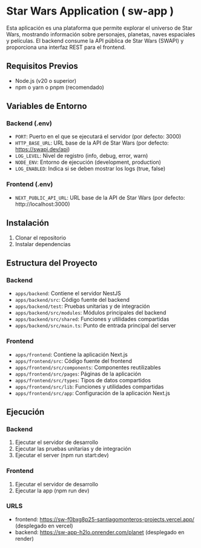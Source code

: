 # Star Wars Application ( sw-app )

Esta aplicación es una plataforma que permite explorar el universo de Star Wars, mostrando información sobre personajes, planetas, naves espaciales y películas. El backend consume la API pública de Star Wars (SWAPI) y proporciona una interfaz REST para el frontend.

## Requisitos Previos

- Node.js (v20 o superior)
- npm o yarn o pnpm (recomendado)

## Variables de Entorno

### Backend (.env)

- `PORT`: Puerto en el que se ejecutará el servidor (por defecto: 3000)
- `HTTP_BASE_URL`: URL base de la API de Star Wars (por defecto: https://swapi.dev/api)
- `LOG_LEVEL`: Nivel de registro (info, debug, error, warn)
- `NODE_ENV`: Entorno de ejecución (development, production)
- `LOG_ENABLED`: Indica si se deben mostrar los logs (true, false)

### Frontend (.env)

- `NEXT_PUBLIC_API_URL`: URL base de la API de Star Wars (por defecto: http://localhost:3000)

## Instalación

1. Clonar el repositorio
2. Instalar dependencias

## Estructura del Proyecto

### Backend

- `apps/backend`: Contiene el servidor NestJS
- `apps/backend/src`: Código fuente del backend
- `apps/backend/test`: Pruebas unitarias y de integración
- `apps/backend/src/modules`: Módulos principales del backend
- `apps/backend/src/shared`: Funciones y utilidades compartidas
- `apps/backend/src/main.ts`: Punto de entrada principal del server

### Frontend

- `apps/frontend`: Contiene la aplicación Next.js
- `apps/frontend/src`: Código fuente del frontend
- `apps/frontend/src/components`: Componentes reutilizables
- `apps/frontend/src/pages`: Páginas de la aplicación
- `apps/frontend/src/types`: Tipos de datos compartidos
- `apps/frontend/src/lib`: Funciones y utilidades compartidas
- `apps/frontend/src/app`: Configuración de la aplicación Next.js

## Ejecución

### Backend

1. Ejecutar el servidor de desarrollo
2. Ejecutar las pruebas unitarias y de integración
3. Ejecutar el server  (npm run start:dev)

### Frontend

1. Ejecutar el servidor de desarrollo
2. Ejecutar la app (npm run dev)



### URLS

- frontend: https://sw-f0bxg8p25-santiagomonteros-projects.vercel.app/ (desplegado en vercel)
- backend: https://sw-app-h2lo.onrender.com/planet (desplegado en render)


